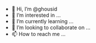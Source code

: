 - 👋 Hi, I’m @ghousid
- 👀 I’m interested in ...
- 🌱 I’m currently learning ...
- 💞️ I’m looking to collaborate on ...
- 📫 How to reach me ...

<!---
ghousid/ghousid is a ✨ special ✨ repository because its `README.md` (this file) appears on your GitHub profile.
You can click the Preview link to take a look at your changes.
--->
